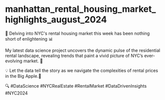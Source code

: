 # manhattan_rental_housing_market_highlights_august_2024

🚀 Delving into NYC's rental housing market this week has been nothing short of enlightening  📊

 My latest data science project uncovers the dynamic pulse of the residential rental landscape, revealing trends that paint a vivid picture of NYC’s ever-evolving market. 🌆

💡 Let the data tell the story as we navigate the complexities of rental prices in the Big Apple.🗽

🔍 #DataScience #NYCRealEstate #RentalMarket #DataDrivenInsights #NYC2024
 
